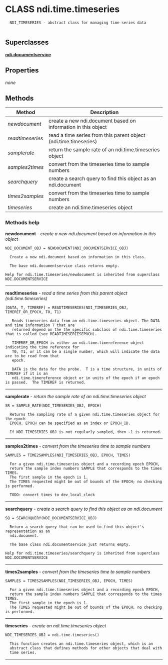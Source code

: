 # CLASS ndi.time.timeseries

```
  NDI_TIMESERIES - abstract class for managing time series data


```
## Superclasses
**[ndi.documentservice](../documentservice.m.md)**

## Properties

*none*


## Methods 

| Method | Description |
| --- | --- |
| *newdocument* | create a new ndi.document based on information in this object |
| *readtimeseries* | read a time series from this parent object (ndi.time.timeseries) |
| *samplerate* | return the sample rate of an ndi.time.timeseries object |
| *samples2times* | convert from the timeseries time to sample numbers |
| *searchquery* | create a search query to find this object as an ndi.document |
| *times2samples* | convert from the timeseries time to sample numbers |
| *timeseries* | create an ndi.time.timeseries object |


### Methods help 

**newdocument** - *create a new ndi.document based on information in this object*

```
NDI_DOCUMENT_OBJ = NEWDOCUMENT(NDI_DOCUMENTSERVICE_OBJ)
 
  Create a new ndi.document based on information in this class.
 
  The base ndi.documentservice class returns empty.

Help for ndi.time.timeseries/newdocument is inherited from superclass NDI.DOCUMENTSERVICE
```

---

**readtimeseries** - *read a time series from this parent object (ndi.time.timeseries)*

```
[DATA, T, TIMEREF] = READTIMESERIES(NDI_TIMESERIES_OBJ, TIMEREF_OR_EPOCH, T0, T1)
 
   Reads timeseries data from an ndi.time.timeseries object. The DATA and time information T that are
   returned depend on the the specific subclass of ndi.time.timeseries that is called (see READTIMESERIESEPOCH).
 
   TIMEREF_OR_EPOCH is either an ndi.time.timereference object indicating the time reference for
   T0, T1, or it can be a single number, which will indicate the data are to be read from that
   epoch.
 
   DATA is the data for the probe.  T is a time structure, in units of TIMEREF if it is an
   ndi.time.timereference object or in units of the epoch if an epoch is passed.  The TIMEREF is returned.
```

---

**samplerate** - *return the sample rate of an ndi.time.timeseries object*

```
SR = SAMPLE_RATE(NDI_TIMESERIES_OBJ, EPOCH)
 
  Returns the sampling rate of a given ndi.time.timeseries object for the epoch
  EPOCH. EPOCH can be specified as an index or EPOCH_ID.
 
  If NDI_TIMESERIES_OBJ is not regularly sampled, then -1 is returned.
```

---

**samples2times** - *convert from the timeseries time to sample numbers*

```
SAMPLES = TIME2SAMPLES(NDI_TIMESERIES_OBJ, EPOCH, TIMES)
 
  For a given ndi.time.timeseries object and a recording epoch EPOCH,
  return the sample index numbers SAMPLE that corresponds to the times TIMES.
  The first sample in the epoch is 1.
  The TIMES requested might be out of bounds of the EPOCH; no checking is performed.
  
  TODO: convert times to dev_local_clock
```

---

**searchquery** - *create a search query to find this object as an ndi.document*

```
SQ = SEARCHQUERY(NDI_DOCUMENTSERVICE_OBJ)
 
  Return a search query that can be used to find this object's representation as an
  ndi.document.
 
  The base class ndi.documentservice just returns empty.

Help for ndi.time.timeseries/searchquery is inherited from superclass NDI.DOCUMENTSERVICE
```

---

**times2samples** - *convert from the timeseries time to sample numbers*

```
SAMPLES = TIMES2SAMPLES(NDI_TIMESERIES_OBJ, EPOCH, TIMES)
 
  For a given ndi.time.timeseries object and a recording epoch EPOCH,
  return the sample index numbers SAMPLE that corresponds to the times TIMES.
  The first sample in the epoch is 1.
  The TIMES requested might be out of bounds of the EPOCH; no checking is performed.
```

---

**timeseries** - *create an ndi.time.timeseries object*

```
NDI_TIMESERIES_OBJ = ndi.time.timeseries()
 
  This function creates an ndi.time.timeseries object, which is an
  abstract class that defines methods for other objects that deal with
  time series.
```

---

